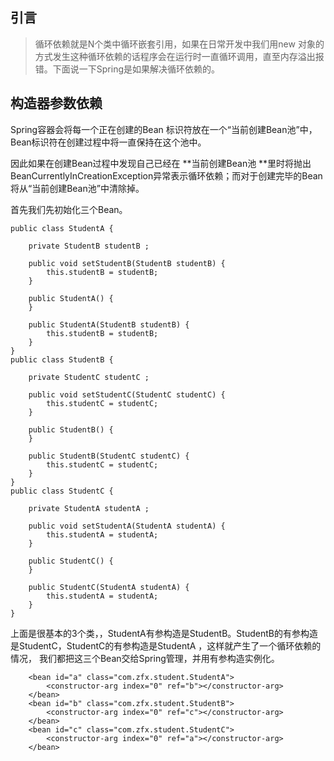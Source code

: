 ## 引言

> 循环依赖就是N个类中循环嵌套引用，如果在日常开发中我们用new 对象的方式发生这种循环依赖的话程序会在运行时一直循环调用，直至内存溢出报错。下面说一下Spring是如果解决循环依赖的。

## 构造器参数依赖

Spring容器会将每一个正在创建的Bean 标识符放在一个“当前创建Bean池”中，Bean标识符在创建过程中将一直保持在这个池中。

因此如果在创建Bean过程中发现自己已经在 **当前创建Bean池 **里时将抛出BeanCurrentlyInCreationException异常表示循环依赖；而对于创建完毕的Bean将从“当前创建Bean池”中清除掉。

首先我们先初始化三个Bean。

```
public class StudentA {

    private StudentB studentB ;

    public void setStudentB(StudentB studentB) {
        this.studentB = studentB;
    }

    public StudentA() {
    }

    public StudentA(StudentB studentB) {
        this.studentB = studentB;
    }
}
public class StudentB {

    private StudentC studentC ;

    public void setStudentC(StudentC studentC) {
        this.studentC = studentC;
    }

    public StudentB() {
    }

    public StudentB(StudentC studentC) {
        this.studentC = studentC;
    }
}
public class StudentC {

    private StudentA studentA ;

    public void setStudentA(StudentA studentA) {
        this.studentA = studentA;
    }

    public StudentC() {
    }

    public StudentC(StudentA studentA) {
        this.studentA = studentA;
    }
}

```

上面是很基本的3个类，，StudentA有参构造是StudentB。StudentB的有参构造是StudentC，StudentC的有参构造是StudentA ，这样就产生了一个循环依赖的情况，
我们都把这三个Bean交给Spring管理，并用有参构造实例化。


```
    <bean id="a" class="com.zfx.student.StudentA">
        <constructor-arg index="0" ref="b"></constructor-arg>
    </bean>
    <bean id="b" class="com.zfx.student.StudentB">
        <constructor-arg index="0" ref="c"></constructor-arg>
    </bean>
    <bean id="c" class="com.zfx.student.StudentC">
        <constructor-arg index="0" ref="a"></constructor-arg>
    </bean>

```




